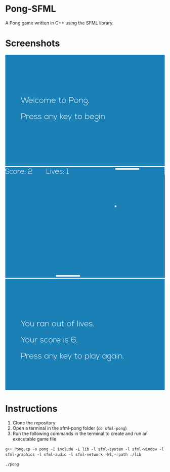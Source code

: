 # Pong-SFML
A Pong game written in C++ using the SFML library. 

# Screenshots

![Screenshot](Screenshots/Screenshot%201.png?raw=true)
![Screenshot](Screenshots/Screenshot%202.png?raw=true)
![Screenshot](Screenshots/Screenshot%203.png?raw=true)

# Instructions

1. Clone the repository
2. Open a terminal in the sfml-pong folder (`cd sfml-pong`)
3. Run the following commands in the terminal to create and run an executable game file

`g++ Pong.cp -o pong -I include -L lib -l sfml-system -l sfml-window -l sfml-graphics -l sfml-audio -l sfml-network -Wl,-rpath ./lib`

`./pong`